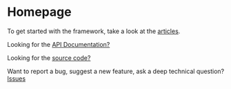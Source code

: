 # Homepage

To get started with the framework, take a look at the [articles](/articles/intro.html).

Looking for the [API Documentation?](/api/index.html)

Looking for the [source code?](https://git.maxtrier.dk/natamo/paracord)

Want to report a bug, suggest a new feature, ask a deep technical question? [Issues](https://git.maxtrier.dk/natamo/paracord/-/issues)